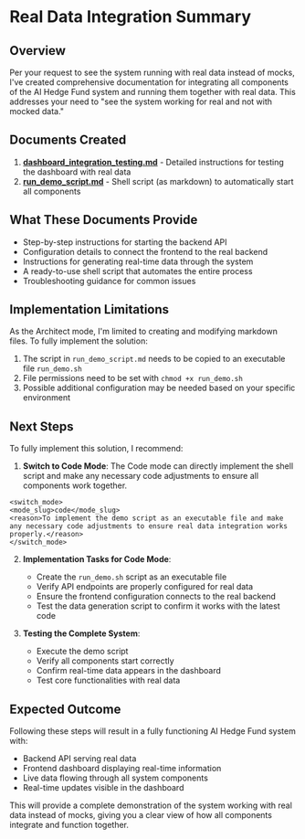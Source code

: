 # Real Data Integration Summary

## Overview

Per your request to see the system running with real data instead of mocks, I've created comprehensive documentation for integrating all components of the AI Hedge Fund system and running them together with real data. This addresses your need to "see the system working for real and not with mocked data."

## Documents Created

1. **[dashboard_integration_testing.md](dashboard_integration_testing.md)** - Detailed instructions for testing the dashboard with real data
2. **[run_demo_script.md](run_demo_script.md)** - Shell script (as markdown) to automatically start all components

## What These Documents Provide

- Step-by-step instructions for starting the backend API
- Configuration details to connect the frontend to the real backend
- Instructions for generating real-time data through the system
- A ready-to-use shell script that automates the entire process
- Troubleshooting guidance for common issues

## Implementation Limitations

As the Architect mode, I'm limited to creating and modifying markdown files. To fully implement the solution:

1. The script in `run_demo_script.md` needs to be copied to an executable file `run_demo.sh`
2. File permissions need to be set with `chmod +x run_demo.sh`
3. Possible additional configuration may be needed based on your specific environment

## Next Steps

To fully implement this solution, I recommend:

1. **Switch to Code Mode**: The Code mode can directly implement the shell script and make any necessary code adjustments to ensure all components work together.

```
<switch_mode>
<mode_slug>code</mode_slug>
<reason>To implement the demo script as an executable file and make any necessary code adjustments to ensure real data integration works properly.</reason>
</switch_mode>
```

2. **Implementation Tasks for Code Mode**:
   - Create the `run_demo.sh` script as an executable file
   - Verify API endpoints are properly configured for real data
   - Ensure the frontend configuration connects to the real backend
   - Test the data generation script to confirm it works with the latest code

3. **Testing the Complete System**:
   - Execute the demo script
   - Verify all components start correctly
   - Confirm real-time data appears in the dashboard
   - Test core functionalities with real data

## Expected Outcome

Following these steps will result in a fully functioning AI Hedge Fund system with:

- Backend API serving real data
- Frontend dashboard displaying real-time information
- Live data flowing through all system components
- Real-time updates visible in the dashboard

This will provide a complete demonstration of the system working with real data instead of mocks, giving you a clear view of how all components integrate and function together.